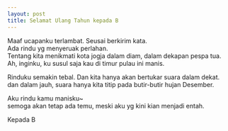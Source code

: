 ```yaml
---
layout: post
title: Selamat Ulang Tahun kepada B
---
```


Maaf ucapanku terlambat. Seusai berkirim kata.  
Ada rindu yg menyeruak perlahan.  
Tentang kita menikmati kota jogja dalam diam, dalam dekapan pespa tua.  
Ah, inginku, ku susul saja kau di timur pulau ini manis.

Rinduku semakin tebal. Dan kita hanya akan bertukar suara dalam dekat.  
dan dalam jauh, suara hanya kita titip pada butir-butir hujan Desember.

Aku rindu kamu manisku~  
semoga akan tetap ada temu, meski aku yg kini kian menjadi entah.

Kepada B
